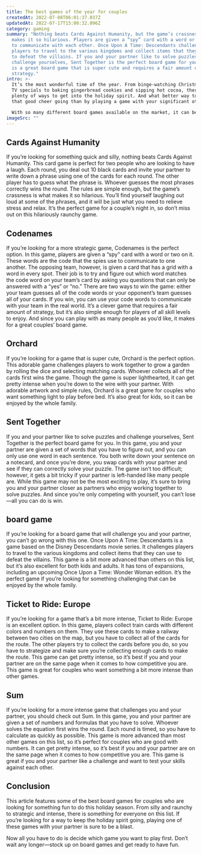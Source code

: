 ```yaml
---
title: The best games of the year for couples
createdAt: 2022-07-08T06:01:37.037Z
updatedAt: 2022-07-17T15:00:32.096Z
category: gaming
summary: "Nothing beats Cards Against Humanity, but the game’s crassness is what
  makes it so hilarious. Players are given a “spy” card with a word or two on it
  to communicate with each other. Once Upon A Time: Descendants challenges
  players to travel to the various kingdoms and collect items that they can use
  to defeat the villains. If you and your partner like to solve puzzles and
  challenge yourselves, Sent Together is the perfect board game for you. Orchard
  is a great board game that is super cute and requires a fair amount of
  strategy."
intro: >-
  It’s the most wonderful time of the year. From binge-watching Christmas
  TV specials to baking gingerbread cookies and sipping hot cocoa, there are
  plenty of ways to get into the holiday spirit. And what better way to keep
  that good cheer going than by playing a game with your significant other? 

  With so many different board games available on the market, it can be challenging to figure out which ones are worth investing in. Thankfully, this list features some of the best games perfect for couples this holiday season. Whether you’re looking for a light-hearted romp or an intense challenge that brings you closer as partners, these games have you covered.
imageSrc: ""
---
```


## Cards Against Humanity

If you’re looking for something quick and silly, nothing beats Cards Against Humanity. This card game is perfect for two people who are looking to have a laugh. Each round, you deal out 10 black cards and invite your partner to write down a phrase using one of the cards for each round. The other player has to guess what the phrase is. Whoever guesses the most phrases correctly wins the round. The rules are simple enough, but the game’s crassness is what makes it so hilarious. You’ll find yourself laughing out loud at some of the phrases, and it will be just what you need to relieve stress and relax. It’s the perfect game for a couple’s night in, so don’t miss out on this hilariously raunchy game.

## Codenames

If you’re looking for a more strategic game, Codenames is the perfect option. In this game, players are given a “spy” card with a word or two on it. These words are the code that the spies use to communicate to one another. The opposing team, however, is given a card that has a grid with a word in every spot. Their job is to try and figure out which word matches the code word on your team’s card by asking you questions that can only be answered with a “yes” or “no.”
There are two ways to win the game: either your team guesses all of the code words or your opponent’s team guesses all of your cards. If you win, you can use your code words to communicate with your team in the real world. It’s a clever game that requires a fair amount of strategy, but it’s also simple enough for players of all skill levels to enjoy. And since you can play with as many people as you’d like, it makes for a great couples’ board game.

## Orchard

If you’re looking for a game that is super cute, Orchard is the perfect option. This adorable game challenges players to work together to grow a garden by rolling the dice and selecting matching cards. Whoever collects all of the cards first wins the game. Though the game is super lighthearted, it can get pretty intense when you’re down to the wire with your partner. With adorable artwork and simple rules, Orchard is a great game for couples who want something light to play before bed. It’s also great for kids, so it can be enjoyed by the whole family.

## Sent Together

If you and your partner like to solve puzzles and challenge yourselves, Sent Together is the perfect board game for you. In this game, you and your partner are given a set of words that you have to figure out, and you can only use one word in each sentence. You both write down your sentence on a notecard, and once you’re done, you swap cards with your partner and see if they can correctly solve your puzzle.
The game isn’t too difficult; however, it gets a bit tricky if your partner is left-handed like many people are. While this game may not be the most exciting to play, it’s sure to bring you and your partner closer as partners who enjoy working together to solve puzzles. And since you’re only competing with yourself, you can’t lose—all you can do is win.

## board game

If you’re looking for a board game that will challenge you and your partner, you can’t go wrong with this one. Once Upon A Time: Descendants is a game based on the Disney Descendants movie series. It challenges players to travel to the various kingdoms and collect items that they can use to defeat the villains.
This game is a bit more advanced than others on this list, but it’s also excellent for both kids and adults. It has tons of expansions, including an upcoming Once Upon a Time: Wonder Woman edition. It’s the perfect game if you’re looking for something challenging that can be enjoyed by the whole family.

## Ticket to Ride: Europe

If you’re looking for a game that’s a bit more intense, Ticket to Ride: Europe is an excellent option. In this game, players collect train cards with different colors and numbers on them. They use these cards to make a railway between two cities on the map, but you have to collect all of the cards for the route.
The other players try to collect the cards before you do, so you have to strategize and make sure you’re collecting enough cards to make the route. This game can get pretty intense, so it’s best if you and your partner are on the same page when it comes to how competitive you are. This game is great for couples who want something a bit more intense than other games.

## Sum

If you’re looking for a more intense game that challenges you and your partner, you should check out Sum. In this game, you and your partner are given a set of numbers and formulas that you have to solve. Whoever solves the equation first wins the round. Each round is timed, so you have to calculate as quickly as possible.
This game is more advanced than most other games on this list, so it’s perfect for couples who are good with numbers. It can get pretty intense, so it’s best if you and your partner are on the same page when it comes to how competitive you are. This game is great if you and your partner like a challenge and want to test your skills against each other.

## Conclusion

This article features some of the best board games for couples who are looking for something fun to do this holiday season. From silly and raunchy to strategic and intense, there is something for everyone on this list. If you’re looking for a way to keep the holiday spirit going, playing one of these games with your partner is sure to be a blast.

Now all you have to do is decide which game you want to play first. Don’t wait any longer—stock up on board games and get ready to have fun.
